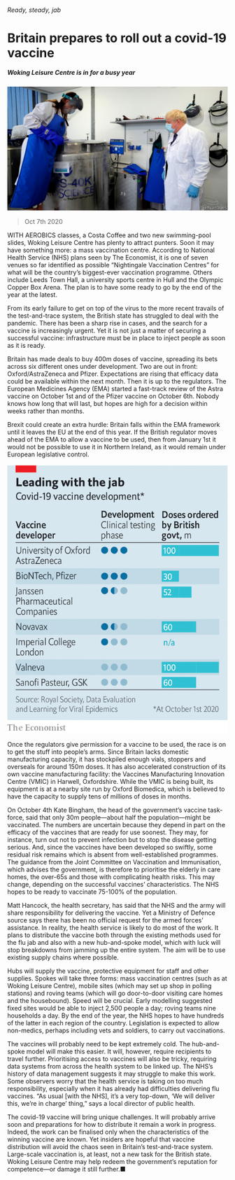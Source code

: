 ###### Ready, steady, jab

# Britain prepares to roll out a covid-19 vaccine 

##### Woking Leisure Centre is in for a busy year 

![image](images/20201010_BRP501.jpg) 

> Oct 7th 2020 


WITH AEROBICS classes, a Costa Coffee and two new swimming-pool slides, Woking Leisure Centre has plenty to attract punters. Soon it may have something more: a mass vaccination centre. According to National Health Service (NHS) plans seen by The Economist, it is one of seven venues so far identified as possible “Nightingale Vaccination Centres” for what will be the country’s biggest-ever vaccination programme. Others include Leeds Town Hall, a university sports centre in Hull and the Olympic Copper Box Arena. The plan is to have some ready to go by the end of the year at the latest.


From its early failure to get on top of the virus to the more recent travails of the test-and-trace system, the British state has struggled to deal with the pandemic. There has been a sharp rise in cases, and the search for a vaccine is increasingly urgent. Yet it is not just a matter of securing a successful vaccine: infrastructure must be in place to inject people as soon as it is ready.



Britain has made deals to buy 400m doses of vaccine, spreading its bets across six different ones under development. Two are out in front: Oxford/AstraZeneca and Pfizer. Expectations are rising that efficacy data could be available within the next month. Then it is up to the regulators. The European Medicines Agency (EMA) started a fast-track review of the Astra vaccine on October 1st and of the Pfizer vaccine on October 6th. Nobody knows how long that will last, but hopes are high for a decision within weeks rather than months.


Brexit could create an extra hurdle: Britain falls within the EMA framework until it leaves the EU at the end of this year. If the British regulator moves ahead of the EMA to allow a vaccine to be used, then from January 1st it would not be possible to use it in Northern Ireland, as it would remain under European legislative control.

![image](images/20201010_BRC053.png) 



Once the regulators give permission for a vaccine to be used, the race is on to get the stuff into people’s arms. Since Britain lacks domestic manufacturing capacity, it has stockpiled enough vials, stoppers and overseals for around 150m doses. It has also accelerated construction of its own vaccine manufacturing facility: the Vaccines Manufacturing Innovation Centre (VMIC) in Harwell, Oxfordshire. While the VMIC is being built, its equipment is at a nearby site run by Oxford Biomedica, which is believed to have the capacity to supply tens of millions of doses in months.


On October 4th Kate Bingham, the head of the government’s vaccine task-force, said that only 30m people—about half the population—might be vaccinated. The numbers are uncertain because they depend in part on the efficacy of the vaccines that are ready for use soonest. They may, for instance, turn out not to prevent infection but to stop the disease getting serious. And, since the vaccines have been developed so swiftly, some residual risk remains which is absent from well-established programmes. The guidance from the Joint Committee on Vaccination and Immunisation, which advises the government, is therefore to prioritise the elderly in care homes, the over-65s and those with complicating health risks. This may change, depending on the successful vaccines’ characteristics. The NHS hopes to be ready to vaccinate 75-100% of the population.


Matt Hancock, the health secretary, has said that the NHS and the army will share responsibility for delivering the vaccine. Yet a Ministry of Defence source says there has been no official request for the armed forces’ assistance. In reality, the health service is likely to do most of the work. It plans to distribute the vaccine both through the existing methods used for the flu jab and also with a new hub-and-spoke model, which with luck will stop breakdowns from jamming up the entire system. The aim will be to use existing supply chains where possible.


Hubs will supply the vaccine, protective equipment for staff and other supplies. Spokes will take three forms: mass vaccination centres (such as at Woking Leisure Centre), mobile sites (which may set up shop in polling stations) and roving teams (which will go door-to-door visiting care homes and the housebound). Speed will be crucial. Early modelling suggested fixed sites would be able to inject 2,500 people a day; roving teams nine households a day. By the end of the year, the NHS hopes to have hundreds of the latter in each region of the country. Legislation is expected to allow non-medics, perhaps including vets and soldiers, to carry out vaccinations.


The vaccines will probably need to be kept extremely cold. The hub-and-spoke model will make this easier. It will, however, require recipients to travel further. Prioritising access to vaccines will also be tricky, requiring data systems from across the health system to be linked up. The NHS’s history of data management suggests it may struggle to make this work. Some observers worry that the health service is taking on too much responsibility, especially when it has already had difficulties delivering flu vaccines. “As usual [with the NHS], it’s a very top-down, ‘We will deliver this, we’re in charge’ thing,” says a local director of public health.


The covid-19 vaccine will bring unique challenges. It will probably arrive soon and preparations for how to distribute it remain a work in progress. Indeed, the work can be finalised only when the characteristics of the winning vaccine are known. Yet insiders are hopeful that vaccine distribution will avoid the chaos seen in Britain’s test-and-trace system. Large-scale vaccination is, at least, not a new task for the British state. Woking Leisure Centre may help redeem the government’s reputation for competence—or damage it still further.■

